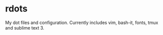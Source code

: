 rdots
=====

My dot files and configuration. Currently includes vim, bash-it, fonts, tmux and sublime text 3.
